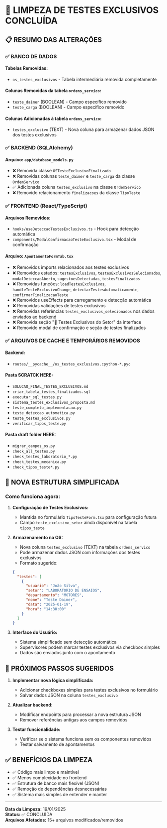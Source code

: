 # 🧹 LIMPEZA DE TESTES EXCLUSIVOS CONCLUÍDA

## 📋 RESUMO DAS ALTERAÇÕES

### ✅ **BANCO DE DADOS**

#### **Tabelas Removidas:**
- `os_testes_exclusivos` - Tabela intermediária removida completamente

#### **Colunas Removidas da tabela `ordens_servico`:**
- `teste_daimer` (BOOLEAN) - Campo específico removido
- `teste_carga` (BOOLEAN) - Campo específico removido

#### **Colunas Adicionadas à tabela `ordens_servico`:**
- `testes_exclusivo` (TEXT) - Nova coluna para armazenar dados JSON dos testes exclusivos

### ✅ **BACKEND (SQLAlchemy)**

#### **Arquivo: `app/database_models.py`**
- ❌ Removida classe `OSTesteExclusivoFinalizado`
- ❌ Removidas colunas `teste_daimer` e `teste_carga` da classe `OrdemServico`
- ✅ Adicionada coluna `testes_exclusivo` na classe `OrdemServico`
- ❌ Removido relacionamento `finalizacoes` da classe `TipoTeste`

### ✅ **FRONTEND (React/TypeScript)**

#### **Arquivos Removidos:**
- `hooks/useDeteccaoTestesExclusivos.ts` - Hook para detecção automática
- `components/ModalConfirmacaoTesteExclusivo.tsx` - Modal de confirmação

#### **Arquivo: `ApontamentoFormTab.tsx`**
- ❌ Removidos imports relacionados aos testes exclusivos
- ❌ Removidos estados: `testesExclusivos`, `testesExclusivosSelecionados`, `modalDeteccaoAberto`, `sugestoesDetectadas`, `testesFinalizados`
- ❌ Removidas funções: `loadTestesExclusivos`, `handleTesteExclusivoChange`, `detectarTestesAutomaticamente`, `confirmarFinalizacaoTeste`
- ❌ Removidos useEffects para carregamento e detecção automática
- ❌ Removidas validações de testes exclusivos
- ❌ Removidas referências `testes_exclusivos_selecionados` nos dados enviados ao backend
- ❌ Removida seção "🧪 Testes Exclusivos do Setor" da interface
- ❌ Removido modal de confirmação e seção de testes finalizados

### ✅ **ARQUIVOS DE CACHE E TEMPORÁRIOS REMOVIDOS**

#### **Backend:**
- `routes/__pycache__/os_testes_exclusivos.cpython-*.pyc`

#### **Pasta SCRATCK HERE:**
- `SOLUCAO_FINAL_TESTES_EXCLUSIVOS.md`
- `criar_tabela_testes_finalizados.sql`
- `executar_sql_testes.py`
- `sistema_testes_exclusivos_proposta.md`
- `teste_completo_implementacao.py`
- `teste_deteccao_automatica.py`
- `teste_testes_exclusivos.py`
- `verificar_tipos_teste.py`

#### **Pasta draft folder HERE:**
- `migrar_campos_os.py`
- `check_all_testes.py`
- `check_testes_laboratorio_*.py`
- `check_testes_mecanica.py`
- `check_tipos_teste*.py`

## 🎯 **NOVA ESTRUTURA SIMPLIFICADA**

### **Como funciona agora:**

1. **Configuração de Testes Exclusivos:**
   - Mantida no formulário `TipoTesteForm.tsx` para configuração futura
   - Campo `teste_exclusivo_setor` ainda disponível na tabela `tipos_teste`

2. **Armazenamento na OS:**
   - Nova coluna `testes_exclusivo` (TEXT) na tabela `ordens_servico`
   - Pode armazenar dados JSON com informações dos testes exclusivos
   - Formato sugerido:
   ```json
   {
     "testes": [
       {
         "usuario": "João Silva",
         "setor": "LABORATORIO DE ENSAIOS",
         "departamento": "MOTORES", 
         "nome": "Teste Daimer",
         "data": "2025-01-19",
         "hora": "14:30:00"
       }
     ]
   }
   ```

3. **Interface do Usuário:**
   - Sistema simplificado sem detecção automática
   - Supervisores podem marcar testes exclusivos via checkbox simples
   - Dados são enviados junto com o apontamento

## 🔧 **PRÓXIMOS PASSOS SUGERIDOS**

1. **Implementar nova lógica simplificada:**
   - Adicionar checkboxes simples para testes exclusivos no formulário
   - Salvar dados JSON na coluna `testes_exclusivo`

2. **Atualizar backend:**
   - Modificar endpoints para processar a nova estrutura JSON
   - Remover referências antigas aos campos removidos

3. **Testar funcionalidade:**
   - Verificar se o sistema funciona sem os componentes removidos
   - Testar salvamento de apontamentos

## ✅ **BENEFÍCIOS DA LIMPEZA**

- ✅ Código mais limpo e maintível
- ✅ Menos complexidade no frontend
- ✅ Estrutura de banco mais flexível (JSON)
- ✅ Remoção de dependências desnecessárias
- ✅ Sistema mais simples de entender e manter

---

**Data da Limpeza:** 19/01/2025  
**Status:** ✅ CONCLUÍDA  
**Arquivos Afetados:** 15+ arquivos modificados/removidos
